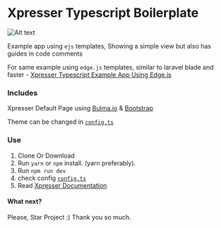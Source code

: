 # Xpresser Typescript Boilerplate

![Alt text](https://cdn.jsdelivr.net/npm/xpresser/xpresser-logo-black.png "Xpresser Logo")
 
Example app using `ejs` templates, Showing a simple view but also has guides in code comments

For same example using `edge.js` templates, similar to laravel blade and faster - [Xpresser Typescript Example App Using Edge.js](https://github.com/xpresserjs/new-app-edge-ts)

### Includes 
Xpresser Default Page using [Bulma.io](https://bulma.io) & [Bootstrap](https://getbootstrap.com)

Theme can be changed in [`config.ts`](./config.ts)

### Use
1. Clone Or Download
2. Run `yarn` or `npm` install. (yarn preferably).
3. Run `npm run dev`
4. check config [`config.ts`](./config.ts)
5. Read [Xpresser Documentation](https://xpresserjs.com)



#### What next?
Please, Star Project :)
Thank you so much.
